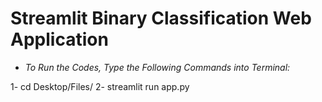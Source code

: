 # Streamlit Binary Classification Web Application

* *To Run the Codes, Type the Following Commands into Terminal:*
  
1- cd Desktop/Files/
2- streamlit run app.py

  

